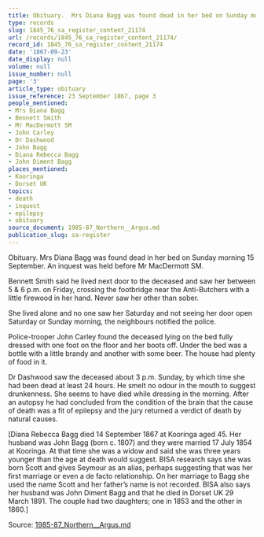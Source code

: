 ```yaml
---
title: Obituary.  Mrs Diana Bagg was found dead in her bed on Sunday morning 15 September.
type: records
slug: 1845_76_sa_register_content_21174
url: /records/1845_76_sa_register_content_21174/
record_id: 1845_76_sa_register_content_21174
date: '1867-09-23'
date_display: null
volume: null
issue_number: null
page: '3'
article_type: obituary
issue_reference: 23 September 1867, page 3
people_mentioned:
- Mrs Diana Bagg
- Bennett Smith
- Mr MacDermott SM
- John Carley
- Dr Dashwood
- John Bagg
- Diana Rebecca Bagg
- John Diment Bagg
places_mentioned:
- Kooringa
- Dorset UK
topics:
- death
- inquest
- epilepsy
- obituary
source_document: 1985-87_Northern__Argus.md
publication_slug: sa-register
---
```


Obituary.  Mrs Diana Bagg was found dead in her bed on Sunday morning 15 September.  An inquest was held before Mr MacDermott SM.

Bennett Smith said he lived next door to the deceased and saw her between 5 & 6 p.m. on Friday, crossing the footbridge near the Anti-Butchers with a little firewood in her hand.  Never saw her other than sober.

She lived alone and no one saw her Saturday and not seeing her door open Saturday or Sunday morning, the neighbours notified the police.

Police-trooper John Carley found the deceased lying on the bed fully dressed with one foot on the floor and her boots off.  Under the bed was a bottle with a little brandy and another with some beer.  The house had plenty of food in it.

Dr Dashwood saw the deceased about 3 p.m. Sunday, by which time she had been dead at least 24 hours.  He smelt no odour in the mouth to suggest drunkenness.  She seems to have died while dressing in the morning.  After an autopsy he had concluded from the condition of the brain that the cause of death was a fit of epilepsy and the jury returned a verdict of death by natural causes.

[Diana Rebecca Bagg died 14 September 1867 at Kooringa aged 45.  Her husband was John Bagg (born c. 1807) and they were married 17 July 1854 at Kooringa.  At that time she was a widow and said she was three years younger than the age at death would suggest.  BISA research says she was born Scott and gives Seymour as an alias, perhaps suggesting that was her first marriage or even a de facto relationship.  On her marriage to Bagg she used the name Scott and her father’s name is not recorded.  BISA also says her husband was John Diment Bagg and that he died in Dorset UK 29 March 1891.  The couple had two daughters; one in 1853 and the other in 1860.]

Source: [1985-87_Northern__Argus.md](/downloads/markdown/1985-87_Northern__Argus.md)
